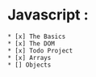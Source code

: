 # Javascript :
    * [x] The Basics
    * [x] The DOM
    * [x] Todo Project
    * [x] Arrays
    * [] Objects
